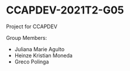 # CCAPDEV-2021T2-G05

Project for CCAPDEV

Group Members:

- Juliana Marie Agulto
- Heinze Kristian Moneda
- Greco Polinga
